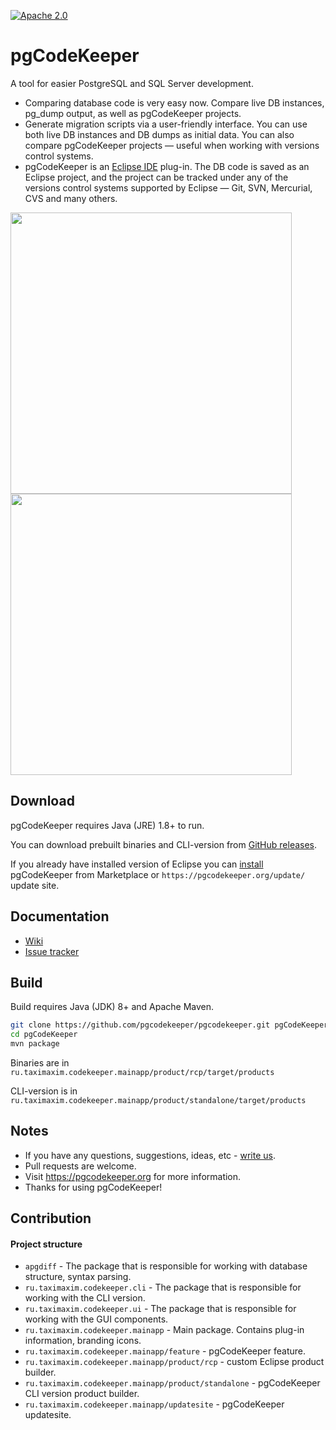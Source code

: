 [![Apache 2.0](https://img.shields.io/github/license/cronn-de/jira-sync.svg)](http://www.apache.org/licenses/LICENSE-2.0)

# pgCodeKeeper

A tool for easier PostgreSQL and SQL Server development.

* Comparing database code is very easy now. Compare live DB instances, pg_dump output, as well as pgCodeKeeper projects.
* Generate migration scripts via a user-friendly interface. You can use both live DB instances and DB dumps as initial data. You can also compare pgCodeKeeper projects — useful when working with versions control systems.
* pgCodeKeeper is an <a href="http://www.eclipse.org/">Eclipse IDE</a> plug-in. The DB code is saved as an Eclipse project, and the project can be tracked under any of the versions control systems supported by Eclipse — Git, SVN, Mercurial, CVS and many others.

<a href="https://pgcodekeeper.org/github-images/main-view.png"><img src="https://pgcodekeeper.org/github-images/main-view.png" width="450"/></a>
<a href="https://pgcodekeeper.org/github-images/sql-editor.png"><img src="https://pgcodekeeper.org/github-images/sql-editor.png" width="450"></a>

## Download

pgCodeKeeper requires Java (JRE) 1.8+ to run.

You can download prebuilt binaries and CLI-version from <a href="https://github.com/pgcodekeeper/pgcodekeeper/releases">GitHub releases</a>.

If you already have installed version of Eclipse you can <a href="https://pgcodekeeper.readthedocs.io/en/latest/installation.html">install</a> pgCodeKeeper from Marketplace or `https://pgcodekeeper.org/update/` update site.

## Documentation

* <a href="https://pgcodekeeper.readthedocs.io/en/latest/">Wiki</a>
* <a href="https://github.com/pgcodekeeper/pgcodekeeper/issues">Issue tracker</a>

## Build

Build requires Java (JDK) 8+ and Apache Maven.

```sh
git clone https://github.com/pgcodekeeper/pgcodekeeper.git pgCodeKeeper
cd pgCodeKeeper
mvn package
```

Binaries are in `ru.taximaxim.codekeeper.mainapp/product/rcp/target/products`

CLI-version is in `ru.taximaxim.codekeeper.mainapp/product/standalone/target/products`

## Notes

- If you have any questions, suggestions, ideas, etc - <a href="mailto:codekeeper@pgcodekeeper.org">write us</a>.
- Pull requests are welcome.
- Visit https://pgcodekeeper.org for more information.
- Thanks for using pgCodeKeeper!

## Contribution

#### Project structure

- `apgdiff` - The package that is responsible for working with database structure, syntax parsing.
- `ru.taximaxim.codekeeper.cli` - The package that is responsible for working with the CLI version.
- `ru.taximaxim.codekeeper.ui` - The package that is responsible for working with the GUI components.
- `ru.taximaxim.codekeeper.mainapp` - Main package. Contains plug-in information, branding icons.
- `ru.taximaxim.codekeeper.mainapp/feature` - pgCodeKeeper feature.
- `ru.taximaxim.codekeeper.mainapp/product/rcp` - custom Eclipse product builder.
- `ru.taximaxim.codekeeper.mainapp/product/standalone` - pgCodeKeeper CLI version product builder.
- `ru.taximaxim.codekeeper.mainapp/updatesite` - pgCodeKeeper updatesite.
